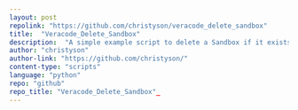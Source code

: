 ```yaml
---
layout: post
repolink: "https://github.com/christyson/veracode_delete_sandbox"
title:  "Veracode_Delete_Sandbox"
description:  "A simple example script to delete a Sandbox if it exists in a Veracode application profile and you have the appropriate permissions."
author: "christyson"
author-link: "https://github.com/christyson/"
content-type: "scripts"
language: "python"
repo: "github"
repo_title: "Veracode_Delete_Sandbox"_
---
```

